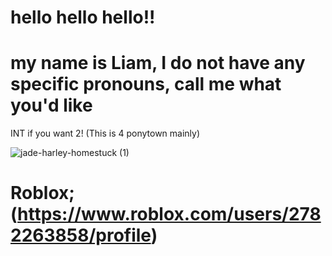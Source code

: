 # hello hello hello!!


# my name is Liam, I do not have any specific pronouns, call me what you'd like
INT if you want 2! (This is 4 ponytown mainly)

![jade-harley-homestuck (1)](https://github.com/user-attachments/assets/e3e7f63a-71d1-4094-bad1-18a7cf3b57a9)

# Roblox; (https://www.roblox.com/users/2782263858/profile)


